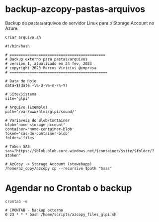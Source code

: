 # backup-azcopy-pastas-arquivos
Backup de pastas/arquivos do servidor Linux para o Storage Account no Azure.

`Criar arquivo.sh`

```
#!/bin/bash

# ===========================================
# Backup externo para pastas/arquivos
# version 1, atualizado em 24 fev, 2023
# copyright 2023 Marcos Vinicius @empresa
# ============================================

# Data de Hoje
data=$(date +\%-d-\%-m-\%-Y)

# Site/Sistema
site='glpi'

# Arquivo (Exemplo)
path='/var/www/html/glpi/sound/'

# Variaveis do Blob/Container
blob='nome-storage-account'
container='nome-container-blob'
token='sas-do-container-blob'
folder='files'

# Token SAS
sas="https://$blob.blob.core.windows.net/$container/$site/$folder/?$token"

# AzCopy -> Storage Account (stowebapp)
/home/az_copy/azcopy cp --recursive $path "$sas"
```
# Agendar no Crontab o backup
`crontab -e`
```
# CRONTAB - backup externo
0 23 * * * bash /home/scripts/azcopy_files_glpi.sh
```
